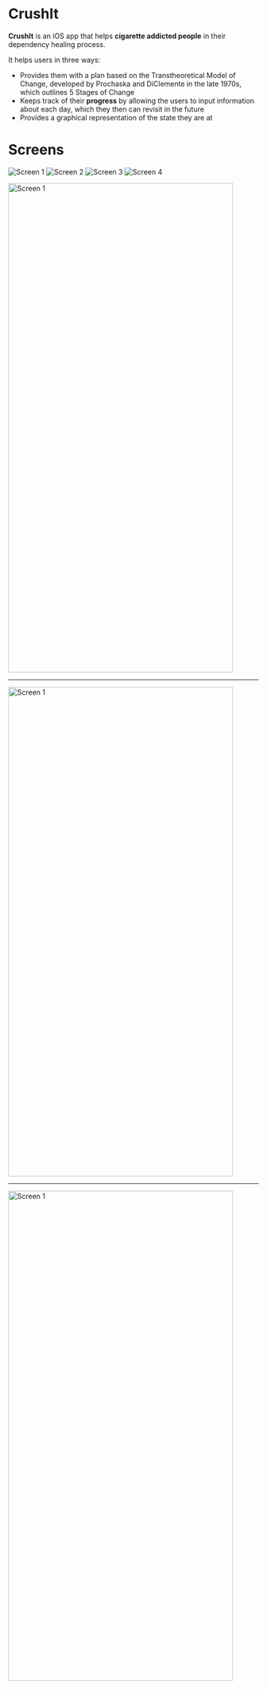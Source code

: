 # CrushIt

**CrushIt** is an iOS app that helps **cigarette addicted people** in their dependency healing process. 

It helps users in three ways:
- Provides them with a plan based on the Transtheoretical Model of Change, developed by Prochaska and DiClemente in the late 1970s, which outlines 5 Stages of Change 
- Keeps track of their **progress** by allowing the users to input information about each day, which they then can revisit in the future
- Provides a graphical representation of the state they are at

# Screens

![Screen 1](https://github.com/fabiofranzese/CrushIt/blob/main/Screens/app_preview.png)
![Screen 2](https://github.com/fabiofranzese/CrushIt/blob/main/Screens/Different-screens.png)
![Screen 3](https://github.com/fabiofranzese/CrushIt/blob/main/Screens/Preperation.png)
![Screen 4](https://github.com/fabiofranzese/CrushIt/blob/main/Screens/activity_preview.jpeg)

<img src="https://github.com/fabiofranzese/CrushIt/blob/main/avengers/Assets.xcassets/Screen1.imageset/Simulator%20Screenshot%20-%20iPhone%2016%20Pro%20-%202024-10-18%20at%2011.14.14.png" alt="Screen 1" width="452.25" height="983.25">

---

<img src="https://github.com/fabiofranzese/CrushIt/blob/main/avengers/Assets.xcassets/Screen2.imageset/Simulator%20Screenshot%20-%20iPhone%2016%20Pro%20-%202024-10-18%20at%2011.17.28.png" alt="Screen 1" width="452.25" height="983.25">

---

<img src="https://github.com/fabiofranzese/CrushIt/blob/main/avengers/Assets.xcassets/Screen3.imageset/Simulator%20Screenshot%20-%20iPhone%2016%20Pro%20-%202024-10-18%20at%2011.18.30.png" alt="Screen 1" width="452.25" height="983.25">
